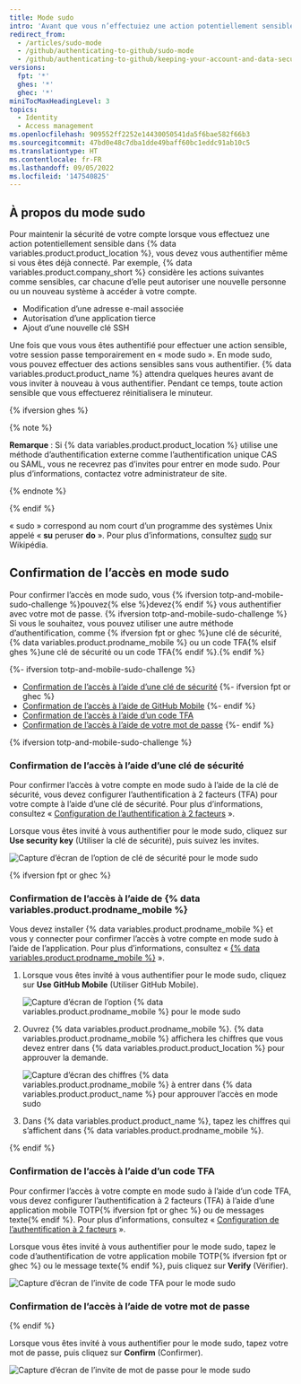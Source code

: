 ```yaml
---
title: Mode sudo
intro: 'Avant que vous n’effectuiez une action potentiellement sensible, {% data variables.product.product_location %} vous invite à vous identifier pour confirmer l’accès à votre compte.'
redirect_from:
  - /articles/sudo-mode
  - /github/authenticating-to-github/sudo-mode
  - /github/authenticating-to-github/keeping-your-account-and-data-secure/sudo-mode
versions:
  fpt: '*'
  ghes: '*'
  ghec: '*'
miniTocMaxHeadingLevel: 3
topics:
  - Identity
  - Access management
ms.openlocfilehash: 909552ff2252e14430050541da5f6bae582f66b3
ms.sourcegitcommit: 47bd0e48c7dba1dde49baff60bc1eddc91ab10c5
ms.translationtype: HT
ms.contentlocale: fr-FR
ms.lasthandoff: 09/05/2022
ms.locfileid: '147540825'
---
```

## À propos du mode sudo

Pour maintenir la sécurité de votre compte lorsque vous effectuez une action potentiellement sensible dans {% data variables.product.product_location %}, vous devez vous authentifier même si vous êtes déjà connecté. Par exemple, {% data variables.product.company_short %} considère les actions suivantes comme sensibles, car chacune d’elle peut autoriser une nouvelle personne ou un nouveau système à accéder à votre compte.

- Modification d’une adresse e-mail associée
- Autorisation d’une application tierce
- Ajout d’une nouvelle clé SSH

Une fois que vous vous êtes authentifié pour effectuer une action sensible, votre session passe temporairement en « mode sudo ». En mode sudo, vous pouvez effectuer des actions sensibles sans vous authentifier. {% data variables.product.product_name %} attendra quelques heures avant de vous inviter à nouveau à vous authentifier. Pendant ce temps, toute action sensible que vous effectuerez réinitialisera le minuteur.

{% ifversion ghes %}

{% note %}

**Remarque** : Si {% data variables.product.product_location %} utilise une méthode d’authentification externe comme l’authentification unique CAS ou SAML, vous ne recevrez pas d’invites pour entrer en mode sudo. Pour plus d’informations, contactez votre administrateur de site.

{% endnote %}

{% endif %}

« sudo » correspond au nom court d’un programme des systèmes Unix appelé « **su** peruser **do** ». Pour plus d’informations, consultez [sudo](https://wikipedia.org/wiki/Sudo) sur Wikipédia.

## Confirmation de l’accès en mode sudo

Pour confirmer l’accès en mode sudo, vous {% ifversion totp-and-mobile-sudo-challenge %}pouvez{% else %}devez{% endif %} vous authentifier avec votre mot de passe. {% ifversion totp-and-mobile-sudo-challenge %} Si vous le souhaitez, vous pouvez utiliser une autre méthode d’authentification, comme {% ifversion fpt or ghec %}une clé de sécurité, {% data variables.product.prodname_mobile %} ou un code TFA{% elsif ghes %}une clé de sécurité ou un code TFA{% endif %}.{% endif %}

{%- ifversion totp-and-mobile-sudo-challenge %}
- [Confirmation de l’accès à l’aide d’une clé de sécurité](#confirming-access-using-a-security-key) {%- ifversion fpt or ghec %}
- [Confirmation de l’accès à l’aide de GitHub Mobile](#confirming-access-using-github-mobile) {%- endif %}
- [Confirmation de l’accès à l’aide d’un code TFA](#confirming-access-using-a-2fa-code)
- [Confirmation de l’accès à l’aide de votre mot de passe](#confirming-access-using-your-password) {%- endif %}

{% ifversion totp-and-mobile-sudo-challenge %}

### Confirmation de l’accès à l’aide d’une clé de sécurité

Pour confirmer l’accès à votre compte en mode sudo à l’aide de la clé de sécurité, vous devez configurer l’authentification à 2 facteurs (TFA) pour votre compte à l’aide d’une clé de sécurité. Pour plus d’informations, consultez « [Configuration de l’authentification à 2 facteurs](/authentication/securing-your-account-with-two-factor-authentication-2fa/configuring-two-factor-authentication#configuring-two-factor-authentication-using-a-security-key) ».

Lorsque vous êtes invité à vous authentifier pour le mode sudo, cliquez sur **Use security key** (Utiliser la clé de sécurité), puis suivez les invites.

![Capture d’écran de l’option de clé de sécurité pour le mode sudo](/assets/images/help/settings/sudo_mode_prompt_security_key.png)

{% ifversion fpt or ghec %}

### Confirmation de l’accès à l’aide de {% data variables.product.prodname_mobile %}

Vous devez installer {% data variables.product.prodname_mobile %} et vous y connecter pour confirmer l’accès à votre compte en mode sudo à l’aide de l’application. Pour plus d’informations, consultez « [{% data variables.product.prodname_mobile %}](/get-started/using-github/github-mobile) ».

1. Lorsque vous êtes invité à vous authentifier pour le mode sudo, cliquez sur **Use GitHub Mobile** (Utiliser GitHub Mobile).

   ![Capture d’écran de l’option {% data variables.product.prodname_mobile %} pour le mode sudo](/assets/images/help/settings/sudo_mode_prompt_github_mobile_prompt.png)
1. Ouvrez {% data variables.product.prodname_mobile %}. {% data variables.product.prodname_mobile %} affichera les chiffres que vous devez entrer dans {% data variables.product.product_location %} pour approuver la demande.

   ![Capture d’écran des chiffres {% data variables.product.prodname_mobile %} à entrer dans {% data variables.product.product_name %} pour approuver l’accès en mode sudo](/assets/images/help/settings/sudo_mode_prompt_github_mobile.png)
1. Dans {% data variables.product.product_name %}, tapez les chiffres qui s’affichent dans {% data variables.product.prodname_mobile %}.

{% endif %}

### Confirmation de l’accès à l’aide d’un code TFA

Pour confirmer l’accès à votre compte en mode sudo à l’aide d’un code TFA, vous devez configurer l’authentification à 2 facteurs (TFA) à l’aide d’une application mobile TOTP{% ifversion fpt or ghec %} ou de messages texte{% endif %}. Pour plus d’informations, consultez « [Configuration de l’authentification à 2 facteurs](/authentication/securing-your-account-with-two-factor-authentication-2fa/configuring-two-factor-authentication) ».

Lorsque vous êtes invité à vous authentifier pour le mode sudo, tapez le code d’authentification de votre application mobile TOTP{% ifversion fpt or ghec %} ou le message texte{% endif %}, puis cliquez sur **Verify** (Vérifier).

![Capture d’écran de l’invite de code TFA pour le mode sudo](/assets/images/help/settings/sudo_mode_prompt_2fa_code.png)

### Confirmation de l’accès à l’aide de votre mot de passe

{% endif %}

Lorsque vous êtes invité à vous authentifier pour le mode sudo, tapez votre mot de passe, puis cliquez sur **Confirm** (Confirmer).

![Capture d’écran de l’invite de mot de passe pour le mode sudo](/assets/images/help/settings/sudo_mode_prompt_password.png)
